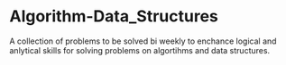 # Algorithm-Data_Structures
A collection of problems to be solved  bi weekly to enchance logical and anlytical skills for solving problems on algortihms and data structures.
